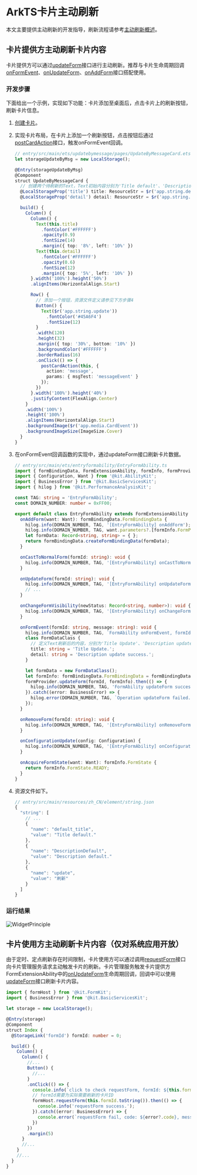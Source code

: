 # ArkTS卡片主动刷新
<!--Kit: Form Kit-->
<!--Subsystem: Ability-->
<!--Owner: @cx983299475-->
<!--Designer: @xueyulong-->
<!--Tester: @yangyuecheng-->
<!--Adviser: @Brilliantry_Rui-->

本文主要提供主动刷新的开发指导，刷新流程请参考[主动刷新概述](./arkts-ui-widget-interaction-overview.md#主动刷新)。

## 卡片提供方主动刷新卡片内容
卡片提供方可以通过[updateForm](../reference/apis-form-kit/js-apis-app-form-formProvider.md#formproviderupdateform)接口进行主动刷新。推荐与卡片生命周期回调[onFormEvent](../reference/apis-form-kit/js-apis-app-form-formExtensionAbility.md#formextensionabilityonformevent)、[onUpdateForm](../reference/apis-form-kit/js-apis-app-form-formExtensionAbility.md#formextensionabilityonupdateform)、[onAddForm](../reference/apis-form-kit/js-apis-app-form-formExtensionAbility.md#formextensionabilityonaddform)接口搭配使用。

### 开发步骤
下面给出一个示例，实现如下功能：卡片添加至桌面后，点击卡片上的刷新按钮，刷新卡片信息。
1. [创建卡片](./arkts-ui-widget-creation.md)。
2. 实现卡片布局，在卡片上添加一个刷新按钮，点击按钮后通过[postCardAction](../reference/apis-arkui/js-apis-postCardAction.md#postcardaction-1)接口，触发onFormEvent回调。
    ```ts
    // entry/src/main/ets/updatebymessage/pages/UpdateByMessageCard.ets
    let storageUpdateByMsg = new LocalStorage();

    @Entry(storageUpdateByMsg)
    @Component
    struct UpdateByMessageCard {
      // 创建两个待刷新的Text，Text初始内容分别为'Title default'、'Description default'。资源文件定义请参见下方步骤4
      @LocalStorageProp('title') title: ResourceStr = $r('app.string.default_title');
      @LocalStorageProp('detail') detail: ResourceStr = $r('app.string.DescriptionDefault');

      build() {
        Column() {
          Column() {
            Text(this.title)
              .fontColor('#FFFFFF')
              .opacity(0.9)
              .fontSize(14)
              .margin({ top: '8%', left: '10%' })
            Text(this.detail)
              .fontColor('#FFFFFF')
              .opacity(0.6)
              .fontSize(12)
              .margin({ top: '5%', left: '10%' })
          }.width('100%').height('50%')
          .alignItems(HorizontalAlign.Start)

          Row() {
            // 添加一个按钮，资源文件定义请参见下方步骤4
            Button() {
              Text($r('app.string.update'))
                .fontColor('#45A6F4')
                .fontSize(12)
            }
            .width(120)
            .height(32)
            .margin({ top: '30%', bottom: '10%' })
            .backgroundColor('#FFFFFF')
            .borderRadius(16)
            .onClick(() => {
              postCardAction(this, {
                action: 'message',
                params: { msgTest: 'messageEvent' }
              });
            })
          }.width('100%').height('40%')
          .justifyContent(FlexAlign.Center)
        }
        .width('100%')
        .height('100%')
        .alignItems(HorizontalAlign.Start)
        .backgroundImage($r('app.media.CardEvent'))
        .backgroundImageSize(ImageSize.Cover)
      }
    }
    ```

3. 在onFormEvent回调函数的实现中，通过updateForm接口刷新卡片数据。
    ```ts
    // entry/src/main/ets/entryformability/EntryFormAbility.ts
    import { formBindingData, FormExtensionAbility, formInfo, formProvider } from '@kit.FormKit';
    import { Configuration, Want } from '@kit.AbilityKit';
    import { BusinessError } from '@kit.BasicServicesKit';
    import { hilog } from '@kit.PerformanceAnalysisKit';

    const TAG: string = 'EntryFormAbility';
    const DOMAIN_NUMBER: number = 0xFF00;

    export default class EntryFormAbility extends FormExtensionAbility {
      onAddForm(want: Want): formBindingData.FormBindingData {
        hilog.info(DOMAIN_NUMBER, TAG, '[EntryFormAbility] onAddForm');
        hilog.info(DOMAIN_NUMBER, TAG, want.parameters?.[formInfo.FormParam.NAME_KEY] as string);
        let formData: Record<string, string> = { };
        return formBindingData.createFormBindingData(formData);
      }

      onCastToNormalForm(formId: string): void {
        hilog.info(DOMAIN_NUMBER, TAG, '[EntryFormAbility] onCastToNormalForm');
      }

      onUpdateForm(formId: string): void {
        hilog.info(DOMAIN_NUMBER, TAG, '[EntryFormAbility] onUpdateForm');
        // ...
      }

      onChangeFormVisibility(newStatus: Record<string, number>): void {
        hilog.info(DOMAIN_NUMBER, TAG, '[EntryFormAbility] onChangeFormVisibility');
      }

      onFormEvent(formId: string, message: string): void {
        hilog.info(DOMAIN_NUMBER, TAG, `FormAbility onFormEvent, formId = ${formId}, message: ${JSON.stringify(message)}`);
        class FormDataClass {
          // 定义Text刷新后的内容，分别为'Title Update'、'Description update success'
          title: string = 'Title Update.';
          detail: string = 'Description update success.';
        }

        let formData = new FormDataClass();
        let formInfo: formBindingData.FormBindingData = formBindingData.createFormBindingData(formData);
        formProvider.updateForm(formId, formInfo).then(() => {
          hilog.info(DOMAIN_NUMBER, TAG, 'FormAbility updateForm success.');
        }).catch((error: BusinessError) => {
          hilog.error(DOMAIN_NUMBER, TAG, `Operation updateForm failed. Cause: ${JSON.stringify(error)}`);
        });
      }

      onRemoveForm(formId: string): void {
        hilog.info(DOMAIN_NUMBER, TAG, '[EntryFormAbility] onRemoveForm');
      }

      onConfigurationUpdate(config: Configuration) {
        hilog.info(DOMAIN_NUMBER, TAG, '[EntryFormAbility] onConfigurationUpdate:' + JSON.stringify(config));
      }

      onAcquireFormState(want: Want): formInfo.FormState {
        return formInfo.FormState.READY;
      }
    }
    ```

4. 资源文件如下。
    ```ts
    // entry/src/main/resources/zh_CN/element/string.json
    {
      "string": [
        // ...
        {
          "name": "default_title",
          "value": "Title default."
        },
        {
          "name": "DescriptionDefault",
          "value": "Description default."
        },
        {
          "name": "update",
          "value": "刷新"
        }
      ]
    }
    ```
### 运行结果
![WidgetPrinciple](figures/主动刷新结果.gif)
<!--Del-->

## 卡片使用方主动刷新卡片内容（仅对系统应用开放）

由于定时、定点刷新存在时间限制，卡片使用方可以通过调用[requestForm](../reference/apis-form-kit/js-apis-app-form-formHost-sys.md#requestform)接口向卡片管理服务请求主动触发卡片的刷新。卡片管理服务触发卡片提供方FormExtensionAbility中的[onUpdateForm](../reference/apis-form-kit/js-apis-app-form-formExtensionAbility.md#formextensionabilityonupdateform)生命周期回调，回调中可以使用[updateForm](../reference/apis-form-kit/js-apis-app-form-formProvider.md#formproviderupdateform)接口刷新卡片内容。

```ts
import { formHost } from '@kit.FormKit';
import { BusinessError } from '@kit.BasicServicesKit';

let storage = new LocalStorage();

@Entry(storage)
@Component
struct Index {
  @StorageLink('formId') formId: number = 0;

  build() {
    Column() {
      Column() {
        //...
        Button() {
          //...
        }
        .onClick(() => {
          console.info(`click to check requestForm, formId: ${this.formId}`);
          // formId需要为实际需要刷新的卡片ID
          formHost.requestForm(this.formId.toString()).then(() => {
            console.info('requestForm success.');
          }).catch((error: BusinessError) => {
            console.error(`requestForm fail, code: ${error?.code}, message: ${error?.message}`);
          })
        })
        .margin(5)
      }
      //...
    }
    //...
  }
}
```
<!--DelEnd-->
